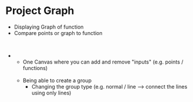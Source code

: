# Project Graph

- Displaying Graph of function
- Compare points or graph to function

<br>

* -  One Canvas where you can add and remove "inputs" (e.g. points / functions)
  <br><br>
  - Being able to create a group
    - Changing the group type (e.g. normal / line --> connect the lines using only lines)


